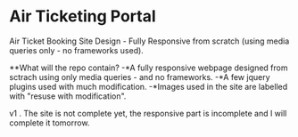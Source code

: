 # Air Ticketing Portal
Air Ticket Booking Site Design - Fully Responsive from scratch (using media queries only - no frameworks used).

**What will the repo contain?
-*A fully responsive webpage designed from sctrach using only media queries - and no frameworks. 
-*A few jquery plugins used with much modification. 
-*Images used in the site are labelled with "resuse with modification". 

v1 . The site is not complete yet, the responsive part is incomplete and I will complete it tomorrow.

